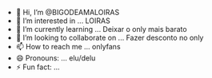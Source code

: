 - 👋 Hi, I’m @BIGODEAMALOIRAS
- 👀 I’m interested in ... LOIRAS
- 🌱 I’m currently learning ... Deixar o only mais barato
- 💞️ I’m looking to collaborate on ... Fazer desconto no only
- 📫 How to reach me ... onlyfans
- 😄 Pronouns: ... elu/delu
- ⚡ Fun fact: ... 

<!---
BIGODEAMALOIRAS/BIGODEAMALOIRAS is a ✨ special ✨ repository because its `README.md` (this file) appears on your GitHub profile.
You can click the Preview link to take a look at your changes.
--->

